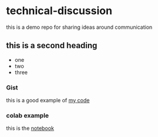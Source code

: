 # technical-discussion
this is a demo repo for sharing ideas around communication


## this is a second heading

* one
* two
* three

### Gist

this is a good example of [my code](https://gist.github.com/braysloski/91d72ccc60bdc6a3b111d1e01dde45be)

### colab example

this is the [notebook]()
